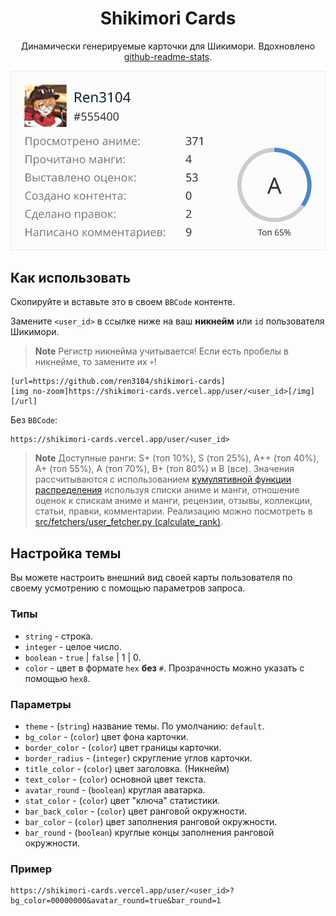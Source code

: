 <div align="center">
    <h1>Shikimori Cards</h1>
    <p>Динамически генерируемые карточки для Шикимори. Вдохновлено <a href="https://github.com/anuraghazra/github-readme-stats">github-readme-stats</a>.</p>
</div>

<img src="assets/user_card_555400.svg" alt="User card example">

## Как использовать
Скопируйте и вставьте это в своем `BBCode` контенте.

Замените `<user_id>` в ссылке ниже на ваш **никнейм** или `id` пользователя Шикимори.

> **Note**
> Регистр никнейма учитывается! Если есть пробелы в никнейме, то замените их `+`!

```
[url=https://github.com/ren3104/shikimori-cards]
[img no-zoom]https://shikimori-cards.vercel.app/user/<user_id>[/img]
[/url]
```

Без `BBCode`:

```
https://shikimori-cards.vercel.app/user/<user_id>
```

> **Note**
> Доступные ранги: S+ (топ 10%), S (топ 25%), A++ (топ 40%), A+ (топ 55%), A (топ 70%), B+ (топ 80%) и B (все).  Значения рассчитываются с использованием [кумулятивной функции распределения](https://ru.wikipedia.org/wiki/%D0%A4%D1%83%D0%BD%D0%BA%D1%86%D0%B8%D1%8F_%D1%80%D0%B0%D1%81%D0%BF%D1%80%D0%B5%D0%B4%D0%B5%D0%BB%D0%B5%D0%BD%D0%B8%D1%8F) используя списки аниме и манги, отношение оценок к спискам аниме и манги, рецензии, отзывы, коллекции, статьи, правки, комментарии. Реализацию можно посмотреть в [src/fetchers/user_fetcher.py (calculate_rank)](src/fetchers/user_fetcher.py).

## Настройка темы
Вы можете настроить внешний вид своей карты пользователя по своему усмотрению с помощью параметров запроса.

### Типы
- `string` - строка.
- `integer` - целое число.
- `boolean` - `true` | `false` | 1 | 0.
- `color` - цвет в формате `hex` **без** `#`. Прозрачность можно указать с помощью `hex8`.

### Параметры
- `theme` - (`string`) название темы. По умолчанию: `default`.
- `bg_color` - (`color`) цвет фона карточки.
- `border_color` - (`color`) цвет границы карточки.
- `border_radius` - (`integer`) скругление углов карточки.
- `title_color` - (`color`) цвет заголовка. (Никнейм)
- `text_color` - (`color`) основной цвет текста.
- `avatar_round` - (`boolean`) круглая аватарка.
- `stat_color` - (`color`) цвет "ключа" статистики.
- `bar_back_color` - (`color`) цвет ранговой окружности.
- `bar_color` - (`color`) цвет заполнения ранговой окружности.
- `bar_round` - (`boolean`) круглые концы заполнения ранговой окружности.

### Пример
```
https://shikimori-cards.vercel.app/user/<user_id>?bg_color=00000000&avatar_round=true&bar_round=1
```